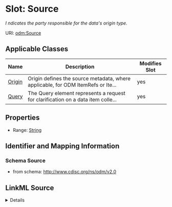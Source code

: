 # Slot: Source


_I ndicates the party responsible for the data's origin type._



URI: [odm:Source](http://www.cdisc.org/ns/odm/v2.0/Source)



<!-- no inheritance hierarchy -->




## Applicable Classes

| Name | Description | Modifies Slot |
| --- | --- | --- |
[Origin](Origin.md) | Origin defines the source metadata, where applicable, for ODM ItemRefs or Ite... |  yes  |
[Query](Query.md) | The Query element represents a request for clarification on a data item colle... |  yes  |







## Properties

* Range: [String](String.md)





## Identifier and Mapping Information







### Schema Source


* from schema: http://www.cdisc.org/ns/odm/v2.0




## LinkML Source

<details>
```yaml
name: Source
description: I ndicates the party responsible for the data's origin type.
from_schema: http://www.cdisc.org/ns/odm/v2.0
rank: 1000
alias: Source
domain_of:
- Origin
- Query
range: string
any_of:
- range: OriginSource
- range: QuerySourceType

```
</details>